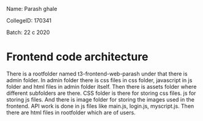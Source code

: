 

Name: Parash ghale

CollegeID: 170341

Batch: 22 c 2020


# Frontend code architecture

There is a rootfolder named t3-frontend-web-parash
under that there is admin folder. In admin folder there is css files in css folder, javascript in js folder and html files in admin folder itself.
Then there is assets folder where different subfolders are there. CSS folder is there for storing css files. js for storing js files. And there is image folder for storing the images used in the frontend.
API work is done in js files like main.js, login.js, myscript.js. Then there are html files in rootfolder which are of users.
